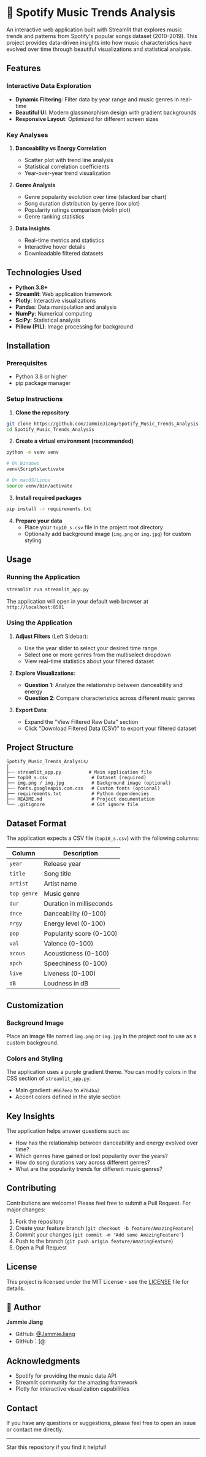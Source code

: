 # 🎵 Spotify Music Trends Analysis

An interactive web application built with Streamlit that explores music trends and patterns from Spotify's popular songs dataset (2010-2019). This project provides data-driven insights into how music characteristics have evolved over time through beautiful visualizations and statistical analysis.

## Features

### Interactive Data Exploration
- **Dynamic Filtering**: Filter data by year range and music genres in real-time
- **Beautiful UI**: Modern glassmorphism design with gradient backgrounds
- **Responsive Layout**: Optimized for different screen sizes

### Key Analyses
1. **Danceability vs Energy Correlation**
   - Scatter plot with trend line analysis
   - Statistical correlation coefficients
   - Year-over-year trend visualization

2. **Genre Analysis**
   - Genre popularity evolution over time (stacked bar chart)
   - Song duration distribution by genre (box plot)
   - Popularity ratings comparison (violin plot)
   - Genre ranking statistics

3. **Data Insights**
   - Real-time metrics and statistics
   - Interactive hover details
   - Downloadable filtered datasets

## Technologies Used

- **Python 3.8+**
- **Streamlit**: Web application framework
- **Plotly**: Interactive visualizations
- **Pandas**: Data manipulation and analysis
- **NumPy**: Numerical computing
- **SciPy**: Statistical analysis
- **Pillow (PIL)**: Image processing for background

## Installation

### Prerequisites
- Python 3.8 or higher
- pip package manager

### Setup Instructions

1. **Clone the repository**
```bash
git clone https://github.com/JammieJiang/Spotify_Music_Trends_Analysis.git
cd Spotify_Music_Trends_Analysis
```

2. **Create a virtual environment (recommended)**
```bash
python -m venv venv

# On Windows
venv\Scripts\activate

# On macOS/Linux
source venv/bin/activate
```

3. **Install required packages**
```bash
pip install -r requirements.txt
```

4. **Prepare your data**
   - Place your `top10_s.csv` file in the project root directory
   - Optionally add background image (`img.png` or `img.jpg`) for custom styling

## Usage

### Running the Application

```bash
streamlit run streamlit_app.py
```

The application will open in your default web browser at `http://localhost:8501`

### Using the Application

1. **Adjust Filters** (Left Sidebar):
   - Use the year slider to select your desired time range
   - Select one or more genres from the multiselect dropdown
   - View real-time statistics about your filtered dataset

2. **Explore Visualizations**:
   - **Question 1**: Analyze the relationship between danceability and energy
   - **Question 2**: Compare characteristics across different music genres

3. **Export Data**:
   - Expand the "View Filtered Raw Data" section
   - Click "Download Filtered Data (CSV)" to export your filtered dataset

## Project Structure

```
Spotify_Music_Trends_Analysis/
│
├── streamlit_app.py          # Main application file
├── top10_s.csv                # Dataset (required)
├── img.png / img.jpg          # Background image (optional)
├── fonts.googleapis.com.css   # Custom fonts (optional)
├── requirements.txt           # Python dependencies
├── README.md                  # Project documentation
└── .gitignore                 # Git ignore file
```

## Dataset Format

The application expects a CSV file (`top10_s.csv`) with the following columns:

| Column | Description |
|--------|-------------|
| `year` | Release year |
| `title` | Song title |
| `artist` | Artist name |
| `top genre` | Music genre |
| `dur` | Duration in milliseconds |
| `dnce` | Danceability (0-100) |
| `nrgy` | Energy level (0-100) |
| `pop` | Popularity score (0-100) |
| `val` | Valence (0-100) |
| `acous` | Acousticness (0-100) |
| `spch` | Speechiness (0-100) |
| `live` | Liveness (0-100) |
| `dB` | Loudness in dB |

## Customization

### Background Image
Place an image file named `img.png` or `img.jpg` in the project root to use as a custom background.

### Colors and Styling
The application uses a purple gradient theme. You can modify colors in the CSS section of `streamlit_app.py`:
- Main gradient: `#667eea` to `#764ba2`
- Accent colors defined in the style section

## Key Insights

The application helps answer questions such as:
- How has the relationship between danceability and energy evolved over time?
- Which genres have gained or lost popularity over the years?
- How do song durations vary across different genres?
- What are the popularity trends for different music genres?

## Contributing

Contributions are welcome! Please feel free to submit a Pull Request. For major changes:

1. Fork the repository
2. Create your feature branch (`git checkout -b feature/AmazingFeature`)
3. Commit your changes (`git commit -m 'Add some AmazingFeature'`)
4. Push to the branch (`git push origin feature/AmazingFeature`)
5. Open a Pull Request

## License

This project is licensed under the MIT License - see the [LICENSE](LICENSE) file for details.

## 👤 Author

**Jammie Jiang**
- GitHub: [@JammieJiang](https://github.com/JammieJiang)
- GitHub：[@

## Acknowledgments

- Spotify for providing the music data API
- Streamlit community for the amazing framework
- Plotly for interactive visualization capabilities

## Contact

If you have any questions or suggestions, please feel free to open an issue or contact me directly.

---

Star this repository if you find it helpful!
